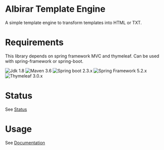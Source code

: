 # Albirar Template Engine

A simple template engine to transform templates into HTML or TXT.

# Requirements

This library depends on spring framework MVC and thymeleaf.
Can be used with spring-framework or spring-boot.

![Jdk 1.8](https://img.shields.io/badge/Jdk-1.8-informational)
![Maven 3.6](https://img.shields.io/badge/Maven-3.6-informational)
![Spring boot 2.3.x](https://img.shields.io/badge/Spring%20Boot-2.3-informational)
![Spring Framework 5.2.x](https://img.shields.io/badge/Spring%20Framework-5.2-informational)
![Thymeleaf 3.0.x](https://img.shields.io/badge/Thymeleaf-3.0-informational)

# Status
See [Status](https://albirar.github.io/albirar-template-engine/status.html "Status")

# Usage

See [Documentation](https://albirar.github.io/albirar-template-engine "Documentation")


